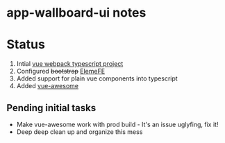 # app-wallboard-ui notes

# Status
1. Intial [vue webpack typescript project](https://github.com/ducksoupdev/vue-webpack-typescript)
2. Configured ~~bootstrap~~ [ElemeFE](https://github.com/ElemeFE/element)
3. Added support for plain vue components into typescript
4. Added [vue-awesome](https://justineo.github.io/vue-awesome/demo/)

## Pending initial tasks
- Make vue-awesome work with prod build - It's an issue uglyfing, fix it!
- Deep deep clean up and organize this mess
